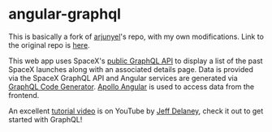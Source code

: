 # angular-graphql

This is basically a fork of [arjunyel](https://github.com/arjunyel)'s repo, with my own modifications. Link to the original repo is [here](https://github.com/arjunyel/angular-spacex-graphql-codegen).

This web app uses SpaceX's [public GraphQL API](https://api.spacex.land/graphql/) to display a list of the past SpaceX launches along with an associated details page. Data is provided via the SpaceX GraphQL API and Angular services are generated via [GraphQL Code Generator](https://graphql-code-generator.com/). [Apollo Angular](https://www.apollographql.com/docs/angular/) is used to access data from the frontend.

An excellent [tutorial video](https://www.youtube.com/watch?v=7wzR4Ig5pTI) is on YouTube by [Jeff Delaney](https://github.com/codediodeio), check it out to get started with GraphQL!
